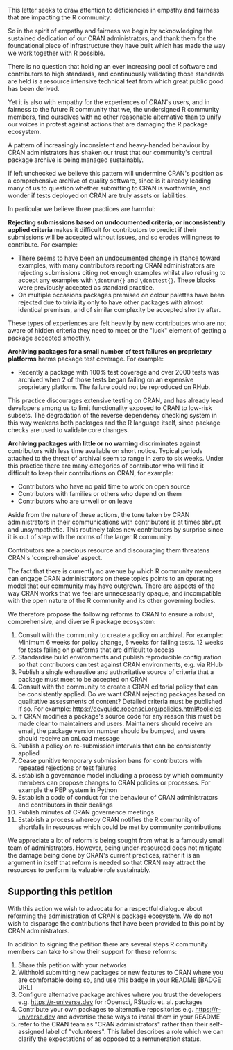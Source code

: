 This letter seeks to draw attention to deficiencies in empathy and fairness that are impacting the R community.

So in the spirit of empathy and fairness we begin by acknowledging the sustained dedication of our CRAN administrators, and thank them for the foundational piece of infrastructure they have built which has made the way we work together with R possible.

There is no question that holding an ever increasing pool of software and contributors to high standards, and continuously validating those standards are held is a resource intensive technical feat from which great public good has been derived.

Yet it is also with empathy for the experiences of CRAN's users, and in fairness to the future R community that we, the undersigned R community members, find ourselves with no other reasonable alternative than to unify our voices in protest against actions that are damaging the R package ecosystem.

A pattern of increasingly inconsistent and heavy-handed behaviour by CRAN administrators has shaken our trust that our community's central package archive is being managed sustainably.

If left unchecked we believe this pattern will undermine CRAN's position as a comprehensive archive of quality software, since is it already leading many of us to question whether submitting to CRAN is worthwhile, and wonder if tests deployed on CRAN are truly assets or liabilities.

In particular we believe three practices are harmful:

**Rejecting submissions based on undocumented criteria, or inconsistently applied criteria** makes it difficult for contributors to predict if their submissions will be accepted without issues, and so erodes willingness to contribute. For example:

  * There seems to have been an undocumented change in stance toward examples, with many contributors reporting CRAN administrators are rejecting submissions citing not enough examples whilst also refusing to accept any examples with `\dontrun{}` and `\donttest{}`. These blocks were previously accepted as standard practice. 
  * On multiple occasions packages premised on colour palettes have been rejected due to triviality only to have other packages with almost identical premises, and of similar complexity be accepted shortly after. 
  
These types of experiences are felt heavily by new contributors who are not aware of hidden criteria they need to meet or the "luck" element of getting a package accepted smoothly.

**Archiving packages for a small number of test failures on proprietary platforms** harms package test coverage. For example:

  * Recently a package with 100% test coverage and over 2000 tests was archived when 2 of those tests began failing on an expensive proprietary platform. The failure could not be reproduced on RHub.
  
This practice discourages extensive testing on CRAN, and has already lead developers among us to limit functionality exposed to CRAN to low-risk subsets. The degradation of the reverse dependency checking system in this way weakens both packages and the R language itself, since package checks are used to validate core changes.

**Archiving packages with little or no warning** discriminates against contributors with less time available on short notice. Typical periods attached to the threat of archival seem to range in zero to six weeks. Under this practice there are many categories of contributor who will find it difficult to keep their contributions on CRAN, for example:

  * Contributors who have no paid time to work on open source
  * Contributors with families or others who depend on them
  * Contributors who are unwell or on leave

Aside from the nature of these actions, the tone taken by CRAN administrators in their communications with contributors is at times abrupt and unsympathetic. This routinely takes new contributors by surprise since it is out of step with the norms of the larger R community. 

Contributors are a precious resource and discouraging them threatens CRAN's 'comprehensive' aspect.

The fact that there is currently no avenue by which R community members can engage CRAN administrators on these topics points to an operating model that our community may have outgrown. There are aspects of the way CRAN works that we feel are unnecessarily opaque, and incompatible with the open nature of the R community and its other governing bodies.

We therefore propose the following reforms to CRAN to ensure a robust, comprehensive, and diverse R package ecosystem:

1. Consult with the community to create a policy on archival. For example: Minimum 6 weeks for policy change, 6 weeks for failing tests. 12 weeks for tests failing on platforms that are difficult to access
2. Standardise build environments and publish reproducible configuration so that contributors can test against CRAN environments, e.g. via RHub
3. Publish a single exhaustive and authoritative source of criteria that a package must meet to be accepted on CRAN
4. Consult with the community to create a CRAN editorial policy that can be consistently applied. Do we want CRAN rejecting packages based on qualitative assessments of content? Detailed criteria must be published if so. For example: https://devguide.ropensci.org/policies.html#policies
5. If CRAN modifies a package's source code for any reason this must be made clear to maintainers and users. Maintainers should receive an email, the package version number should be bumped, and users should receive an onLoad message 
6. Publish a policy on re-submission intervals that can be consistently applied 
7. Cease punitive temporary submission bans for contributors with repeated rejections or test failures
8. Establish a governance model including a process by which community members can propose changes to CRAN policies or processes. For example the PEP system in Python
9. Establish a code of conduct for the behaviour of CRAN administrators and contributors in their dealings
10. Publish minutes of CRAN governence meetings
11. Establish a process whereby CRAN notifies the R community of shortfalls in resources which could be met by community contributions 

We appreciate a lot of reform is being sought from what is a famously small team of administrators. However, being under-resourced does not mitigate the damage being done by CRAN's current practices, rather it is an argument in itself that reform is needed so that CRAN may attract the resources to perform its valuable role sustainably.

## Supporting this petition

With this action we wish to advocate for a respectful dialogue about reforming the administration of CRAN's package ecosystem. We do not wish to disparage the contributions that have been provided to this point by CRAN administrators.

In addition to signing the petition there are several steps R community members can take to show their support for these reforms:

1. Share this petition with your networks
2. Withhold submitting new packages or new features to CRAN where you are comfortable doing so, and use this badge in your README [BADGE URL] 
3. Configure alternative package archives where you trust the developers e.g. https://r-universe.dev for rOpensci, RStudio et. al. packages
4. Contribute your own packages to alternative repositories e.g. https://r-universe.dev and advertise these ways to install them in your README
4. refer to the CRAN team as "CRAN administrators" rather than their self-assigned label of "volunteers". This label describes a role which we can clarify the expectations of as opposed to a remuneration status.
